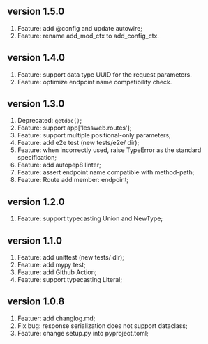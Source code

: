 ## version 1.5.0
1. Feature: add @config and update autowire;
2. Feature: rename add_mod_ctx to add_config_ctx.

## version 1.4.0
1. Feature: support data type UUID for the request parameters.
2. Feature: optimize endpoint name compatibility check.

## version 1.3.0
1. Deprecated: `getdoc()`;
2. Feature: support app['lessweb.routes'];
3. Feature: support multiple positional-only parameters;
4. Feature: add e2e test (new tests/e2e/ dir);
5. Feature: when incorrectly used, raise TypeError as the standard specification;
6. Feature: add autopep8 linter;
7. Feature: assert endpoint name compatible with method-path;
8. Feature: Route add member: endpoint;

## version 1.2.0
1. Feature: support typecasting Union and NewType;

## version 1.1.0
1. Feature: add unittest (new tests/ dir);
2. Feature: add mypy test;
4. Feature: add Github Action;
3. Feature: support typecasting Literal;

## version 1.0.8

1. Featuer: add changlog.md;
2. Fix bug: response serialization does not support dataclass;
3. Feature: change setup.py into pyproject.toml;
